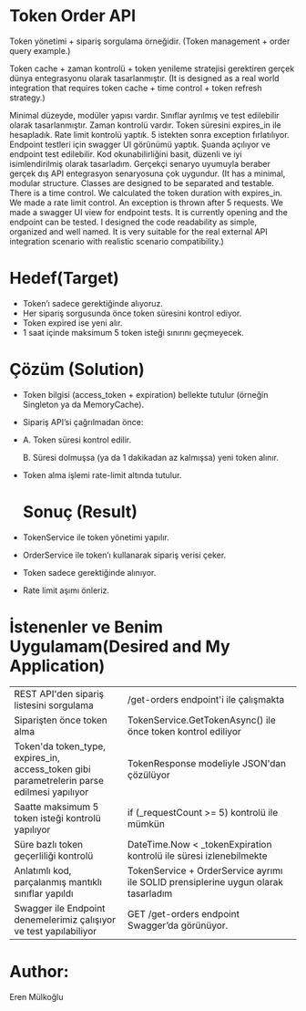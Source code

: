 # Token Order API

Token yönetimi + sipariş sorgulama örneğidir. (Token management + order query example.)

Token cache + zaman kontrolü + token yenileme stratejisi gerektiren gerçek dünya entegrasyonu olarak tasarlanmıştır. (It is designed as a real world integration that requires token cache + time control + token refresh strategy.)

Minimal düzeyde, modüler yapısı vardır. Sınıflar ayrılmış ve test edilebilir olarak tasarlanmıştır. 
Zaman kontrolü vardır. Token süresini expires_in ile hesapladık.
Rate limit kontrolü yaptık. 5 istekten sonra exception fırlatılıyor.
Endpoint testleri için swagger UI görünümü yaptık. Şuanda açılıyor ve endpoint test edilebilir.
Kod okunabilirliğini basit, düzenli ve iyi isimlendirilmiş olarak tasarladım.
Gerçekçi senaryo uyumuyla beraber gerçek dış API entegrasyon senaryosuna çok uygundur.
(It has a minimal, modular structure. Classes are designed to be separated and testable. 
There is a time control. We calculated the token duration with expires_in. 
We made a rate limit control. An exception is thrown after 5 requests. 
We made a swagger UI view for endpoint tests. It is currently opening and the endpoint can be tested. 
I designed the code readability as simple, organized and well named. 
It is very suitable for the real external API integration scenario with realistic scenario compatibility.)

# Hedef(Target)

- Token’ı sadece gerektiğinde alıyoruz.
- Her sipariş sorgusunda önce token süresini kontrol ediyor.
- Token expired ise yeni alır.
- 1 saat içinde maksimum 5 token isteği sınırını geçmeyecek.

# Çözüm (Solution)

- Token bilgisi (access_token + expiration) bellekte tutulur (örneğin Singleton ya da MemoryCache).
- Sipariş API’si çağrılmadan önce:
- 
    A. Token süresi kontrol edilir.
  
    B. Süresi dolmuşsa (ya da 1 dakikadan az kalmışsa) yeni token alınır.
  
- Token alma işlemi rate-limit altında tutulur.

  # Sonuç (Result)
  
- TokenService ile token yönetimi yapılır.

- OrderService ile token’ı kullanarak sipariş verisi çeker.

- Token sadece gerektiğinde alınıyor.

- Rate limit aşımı önleriz.



# İstenenler ve Benim Uygulamam(Desired and My Application)

  <table>

<tr>
<td>REST API'den sipariş listesini sorgulama</td>
  <td>/get-orders endpoint'i ile çalışmakta</td>
</tr>
<tr>
<td>Siparişten önce token alma</td>
  <td>TokenService.GetTokenAsync() ile önce token kontrol ediliyor</td>
</tr>
<tr>
<td>Token'da token_type, expires_in, access_token gibi parametrelerin parse edilmesi yapılıyor</td>
  <td>TokenResponse modeliyle JSON'dan çözülüyor
</td>
</tr>
<tr>
<td>Saatte maksimum 5 token isteği kontrolü yapılıyor</td>
  <td>if (_requestCount >= 5) kontrolü ile mümkün</td>
</tr>
<tr>
<td>Süre bazlı token geçerliliği kontrolü</td>
  <td>DateTime.Now < _tokenExpiration kontrolü ile süresi izlenebilmekte</td>
</tr>
<tr>
<td>Anlatımlı kod, parçalanmış mantıklı sınıflar yapıldı</td>
  <td>TokenService + OrderService ayrımı ile SOLID prensiplerine uygun olarak tasarladım</td>
</tr>
<tr>
<td>Swagger ile Endpoint denemelerimiz çalışıyor ve test yapılabiliyor</td>
  <td>GET /get-orders endpoint Swagger’da görünüyor.</td>
</tr>
  
</table>
  

# Author:
Eren Mülkoğlu


